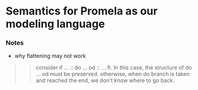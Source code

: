 # Semantics for Promela as our modeling language

### Notes
* why flattening may not work
>> consider if ... :: do ... od :: ... fi. In this case, the structure of do ... od must be preserved.
>> otherwise, when do branch is taken and reached the end, we don't know where to go back.
